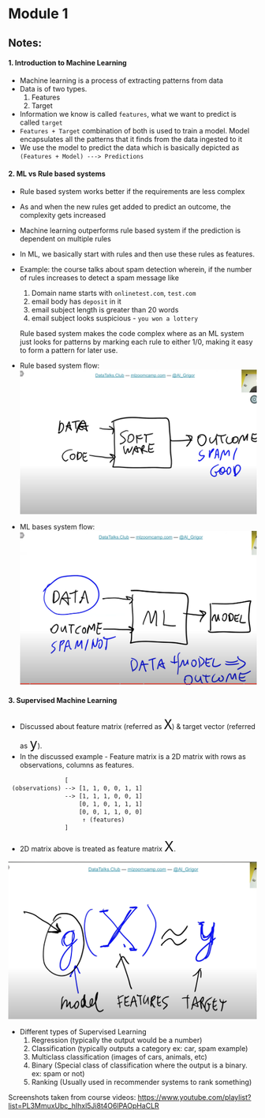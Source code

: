 # Module 1

## Notes:

#### 1. Introduction to Machine Learning
- Machine learning is a process of extracting patterns from data
- Data is of two types.
    1. Features
    2. Target
- Information we know is called `features`, what we want to predict is called `target`
- `Features + Target` combination of both is used to train a model. Model encapsulates all the patterns that it finds from the data ingested to it
- We use the model to predict the data which is basically depicted as 
    `(Features + Model) ---> Predictions`


#### 2. ML vs Rule based systems
- Rule based system works better if the requirements are less complex
- As and when the new rules get added to predict an outcome, the complexity gets increased
- Machine learning outperforms rule based system if the prediction is dependent on multiple rules
- In ML, we basically start with rules and then use these rules as features.
- Example: the course talks about spam detection wherein, if the number of rules increases to detect a spam message like
    1. Domain name starts with `onlinetest.com`, `test.com`
    2. email body has `deposit` in it
    3. email subject length is greater than 20 words
    4. email subject looks suspicious - `you won a lottery`

   Rule based system makes the code complex where as an ML system just looks for patterns by marking each rule to either 1/0, making it easy to form a pattern for later use.
- Rule based system flow:
![rule-based-system-flow](./images/Rules-based-system.png)


- ML bases system flow:
![ml-based-system-flow](./images/ML-based-system.png)


#### 3. Supervised Machine Learning
- Discussed about feature matrix (referred as <font size="6">`X`</font>) & target vector (referred as <font size="6">`y`</font>). 
- In the discussed example - Feature matrix is a 2D matrix with rows as observations, columns as features.
```
                [
 (observations) --> [1, 1, 0, 0, 1, 1] 
                --> [1, 1, 1, 0, 0, 1] 
                    [0, 1, 0, 1, 1, 1] 
                    [0, 0, 1, 1, 0, 0]
                     ↑ (features)
                ]
```
- 2D matrix above is treated as feature matrix <span style="font-size: 2em;">X</span>.

![supervised-learning](./images/supervised-learning-function.png)


- Different types of Supervised Learning
    1. Regression (typically the output would be a number)
    2. Classification (typically outputs a category ex: car, spam example)
    3. Multiclass classification (images of cars, animals, etc)
    4. Binary (Special class of classification where the output is a binary. ex: spam or not)
    5. Ranking (Usually used in recommender systems to rank something)



Screenshots taken from course videos: https://www.youtube.com/playlist?list=PL3MmuxUbc_hIhxl5Ji8t4O6lPAOpHaCLR
